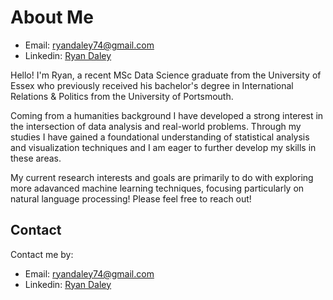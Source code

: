 
# About Me
- Email: ryandaley74@gmail.com
- Linkedin: [Ryan Daley](https://www.linkedin.com/in/ryan-daley-6b3b8b1ba/)

Hello! I'm Ryan, a recent MSc Data Science graduate from the University of Essex who previously received his bachelor's degree in International Relations & Politics from the University of Portsmouth.

Coming from a humanities background I have developed a strong interest in the intersection of data analysis and real-world problems. Through my studies I have gained a foundational understanding of statistical analysis and visualization techniques and I am eager to further develop my skills in these areas.

My current research interests and goals are primarily to do with exploring more adavanced machine learning techniques, focusing particularly on natural language processing! Please feel free to reach out!

## Contact

Contact me by:

- Email: ryandaley74@gmail.com
- Linkedin: [Ryan Daley](https://www.linkedin.com/in/ryan-daley-6b3b8b1ba/)

